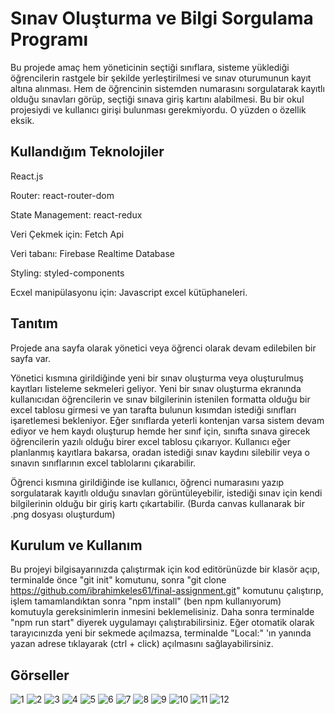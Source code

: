 # Sınav Oluşturma ve Bilgi Sorgulama Programı

Bu projede amaç hem yöneticinin seçtiği sınıflara, sisteme yüklediği öğrencilerin rastgele bir şekilde yerleştirilmesi ve sınav oturumunun kayıt altına alınması. Hem de öğrencinin sistemden numarasını sorgulatarak kayıtlı olduğu sınavları görüp, seçtiği sınava giriş kartını alabilmesi. Bu bir okul projesiydi ve kullanıcı girişi bulunması gerekmiyordu. O yüzden o özellik eksik.

## Kullandığım Teknolojiler

React.js

Router: react-router-dom

State Management: react-redux

Veri Çekmek için: Fetch Api

Veri tabanı: Firebase Realtime Database

Styling: styled-components

Ecxel manipülasyonu için: Javascript excel kütüphaneleri.

## Tanıtım

Projede ana sayfa olarak yönetici veya öğrenci olarak devam edilebilen bir sayfa var.

Yönetici kısmına girildiğinde yeni bir sınav oluşturma veya oluşturulmuş kayıtları listeleme sekmeleri geliyor. Yeni bir sınav oluşturma ekranında kullanıcıdan öğrencilerin ve sınav bilgilerinin istenilen formatta olduğu bir excel tablosu girmesi ve yan tarafta bulunun kısımdan istediği sınıfları işaretlemesi bekleniyor. Eğer sınıflarda yeterli kontenjan varsa sistem devam ediyor ve hem kaydı oluşturup hemde her sınıf için, sınıfta sınava girecek öğrencilerin yazılı olduğu birer excel tablosu çıkarıyor. Kullanıcı eğer planlanmış kayıtlara bakarsa, oradan istediği sınav kaydını silebilir veya o sınavın sınıflarının excel tablolarını çıkarabilir.

Öğrenci kısmına girildiğinde ise kullanıcı, öğrenci numarasını yazıp sorgulatarak kayıtlı olduğu sınavları görüntüleyebilir, istediği sınav için kendi bilgilerinin olduğu bir giriş kartı çıkartabilir. (Burda canvas kullanarak bir .png dosyası oluşturdum)

## Kurulum ve Kullanım

Bu projeyi bilgisayarınızda çalıştırmak için kod editörünüzde bir klasör açıp, terminalde önce "git init" komutunu, sonra "git clone https://github.com/ibrahimkeles61/final-assignment.git" komutunu çalıştırıp, işlem tamamlandıktan sonra "npm install" (ben npm kullanıyorum) komutuyla gereksinimlerin inmesini beklemelisiniz. Daha sonra terminalde "npm run start" diyerek uygulamayı çalıştırabilirsiniz. Eğer otomatik olarak tarayıcınızda yeni bir sekmede açılmazsa, terminalde "Local:" 'ın yanında yazan adrese tıklayarak (ctrl + click) açılmasını sağlayabilirsiniz.

## Görseller

![1](https://github.com/ibrahimkeles61/final-assignment/blob/master/project-views/1.jpg?raw=true)
![2](https://github.com/ibrahimkeles61/final-assignment/blob/master/project-views/2.jpg)
![3](https://github.com/ibrahimkeles61/final-assignment/blob/master/project-views/3.jpg)
![4](https://github.com/ibrahimkeles61/final-assignment/blob/master/project-views/4.jpg)
![5](https://github.com/ibrahimkeles61/final-assignment/blob/master/project-views/5.jpg)
![6](https://github.com/ibrahimkeles61/final-assignment/blob/master/project-views/6.jpg)
![7](https://github.com/ibrahimkeles61/final-assignment/blob/master/project-views/7.jpg)
![8](https://github.com/ibrahimkeles61/final-assignment/blob/master/project-views/8.jpg)
![9](https://github.com/ibrahimkeles61/final-assignment/blob/master/project-views/9.jpg)
![10](https://github.com/ibrahimkeles61/final-assignment/blob/master/project-views/10.jpg)
![11](https://github.com/ibrahimkeles61/final-assignment/blob/master/project-views/11.jpg)
![12](https://github.com/ibrahimkeles61/final-assignment/blob/master/project-views/12.jpg)
